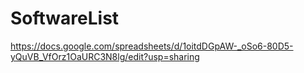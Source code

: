 # SoftwareList

https://docs.google.com/spreadsheets/d/1oitdDGpAW-_oSo6-80D5-yQuVB_VfOrz1OaURC3N8lg/edit?usp=sharing
